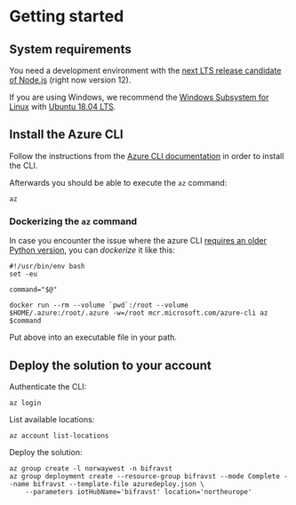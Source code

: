 # Getting started

## System requirements

You need a development environment with the
[next LTS release candidate of Node.js](https://nodejs.org/en/about/releases/)
(right now version 12).

If you are using Windows, we recommend the
[Windows Subsystem for Linux](https://docs.microsoft.com/en-us/windows/wsl/install-win10)
with
[Ubuntu 18.04 LTS](https://www.microsoft.com/nb-no/p/ubuntu-1804-lts/9n9tngvndl3q?rtc=1).

## Install the Azure CLI

Follow the instructions from the
[Azure CLI documentation](https://docs.microsoft.com/en-us/cli/azure/install-azure-cli?view=azure-cli-latest)
in order to install the CLI.

Afterwards you should be able to execute the `az` command:

    az

### Dockerizing the `az` command

In case you encounter the issue where the azure CLI
[requires an older Python version](https://github.com/Azure/azure-cli/issues/11239),
you can _dockerize_ it like this:

    #!/usr/bin/env bash
    set -eu

    command="$@"

    docker run --rm --volume `pwd`:/root --volume $HOME/.azure:/root/.azure -w=/root mcr.microsoft.com/azure-cli az $command

Put above into an executable file in your path.

## Deploy the solution to your account

Authenticate the CLI:

    az login

List available locations:

    az account list-locations

Deploy the solution:

    az group create -l norwaywest -n bifravst
    az group deployment create --resource-group bifravst --mode Complete --name bifravst --template-file azuredeploy.json \
        --parameters iotHubName='bifravst' location='northeurope'
